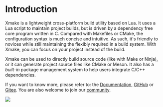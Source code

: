 # Introduction

Xmake is a lightweight cross-platform build utility based on Lua. It uses a Lua script to maintain project builds, but is driven by a dependency free core program written in C. Compared with Makefiles or CMake, the configuration syntax is much concise and intuitive. As such, it's friendly to novices while still maintaining the flexibly required in a build system. With Xmake, you can focus on your project instead of the build.

Xmake can be used to directly build source code (like with Make or Ninja), or it can generate project source files like CMake or Meson. It also has a *built-in* package management system to help users integrate C/C++ dependencies.

If you want to know more, please refer to: the [Documentation](https://xmake.io/#/getting_started), [GitHub](https://github.com/xmake-io/xmake) or [Gitee](https://gitee.com/tboox/xmake). You are also welcome to join our [community](https://xmake.io/#/about/contact).

![](https://xmake.io/assets/img/index/xmake-basic-render.gif)

